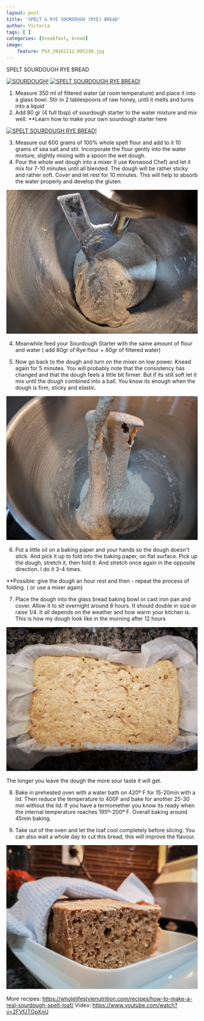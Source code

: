 ```yaml
---
layout: post
title: 'SPELT & RYE SOURDOUGH (RYE) BREAD'
author: Victoria
tags: [ ]
categories: [breakfast, bread]
image:
    feature: PSX_20181112_095230.jpg
---
```


SPELT SOURDOUGH RYE BREAD

[![SOURDOUGH!](/assets/images/PSX_20181112_095230.jpg "SOURDOUGH")](#)
[![SPELT SOURDOUGH RYE BREAD!](/assets/images/PSX_20181114_201525.jpg "SPELT SOURDOUGH RYE BREAD")](#)

1. Measure 350 ml of filtered water (at room temperature) and place it into a glass bowl. Stir in 2 tablespoons of raw honey, until it melts and turns into a liquid
2. Add 80 gr (4 full tbsp) of sourdough starter to the water mixture and mix well.
**Learn how to make your own sourdough starter here

[![SPELT SOURDOUGH RYE BREAD!](/assets/images/PSX_20181113_112854.jpg "SPELT SOURDOUGH RYE BREAD")](#)

3. Measure out 600 grams of 100% whole spelt flour and add to it 10 grams of sea salt and stir.
Incorporate the flour gently into the water mixture, slightly mixing with a spoon the wet dough.
1. Pour the whole wet dough into a mixer (I use Kenwood Chef) and let it mix for 7-10 minutes until all blended. 
The dough will be rather sticky and rather soft. Cover and let rest for 10 minutes. This will help to absorb the water properly and develop the gluten. 

[![SPELT SOURDOUGH RYE BREAD!](/assets/images/IMG_20181112_204423.jpg "SPELT SOURDOUGH RYE BREAD")](#)

4. Meanwhile feed your Sourdough Starter with the same amount of flour and water ( add 80gr of Rye flour + 80gr of filtered water)

5. Now go back to the dough and turn on the mixer on low power. Knead again for 5 minutes. 
You will probably note that the consistency has changed and that the dough feels a little bit firmer. But if its still soft let it mix until the dough combined into a ball. You know its enough when the dough is firm, sticky and elastic.

[![SPELT SOURDOUGH RYE BREAD!](/assets/images/IMG_20181112_204502.jpg "SPELT SOURDOUGH RYE BREAD")](#)

6. Put a little oil on a baking paper and your hands so the dough doesn't stick. And pick it up to fold into the baking paper, on flat surface. Pick up the dough, stretch it, then fold it. And stretch once again in the opposite direction. I do it 3-4 times.

**Possible: give the dough an hour rest and then - repeat the process of folding. ( or use a mixer again) 

7. Place the dough into the glass bread baking bowl or cast iron pan and cover. Allow it to sit overnight around 8 hours.
It should double in size or raise 1/4. It all depends on the weather and how warm your kitchen is.
This is how my dough look like in the morning after 12 hours

[![SPELT SOURDOUGH RYE BREAD!](/assets/images/IMG_20181113_074548.jpg "SPELT SOURDOUGH RYE BREAD")](#)

The longer you leave the dough the more sour taste it will get.

8. Bake in preheated oven with a water bath on 420º F for 15-20min with a lid. 
Then reduce the temperature to 400F and bake for another 25-30 min without the lid.
If you have a termomether you know its ready when the internal temperature reaches 195º-200º F. 
Overall baking around 45min baking. 

9. Take out of the oven and let the loaf cool completely before slicing. You can also wait a whole day to cut this bread, this will improve the flavour.

[![SPELT SOURDOUGH RYE BREAD!](/assets/images/PSX_20181113_114300.jpg "SPELT SOURDOUGH RYE BREAD")](#)

More recipes: https://wholelifestylenutrition.com/recipes/how-to-make-a-real-sourdough-spelt-loaf/
Video: https://www.youtube.com/watch?v=2FVfJTGpXnU





